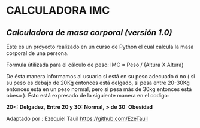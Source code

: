 # **CALCULADORA IMC**
## _Calculadora de masa corporal (versión 1.0)_

Éste es un proyecto realizado en un curso de Python el cual calcula la masa corporal de una persona.

Formula útilizada para el cálculo de peso: IMC = Peso / (Altura X Altura)

De ésta manera informamos al usuario  si está en su peso adecuado ó no ( si su peso es debajo de 20Kg éntonces está delgado, si pesa entre 20-30Kg entonces está en un peso normal, pero si pesa más de 30kg entonces está obeso ). 
Ésto está expresado de la siguiente manera en el codigo:

**20<: Delgadez,**
 **Entre 20 y 30: Normal,**
**> de 30: Obesidad** 
 
 Adaptado por : Ezequiel Tauil
 https://github.com/EzeTauil
